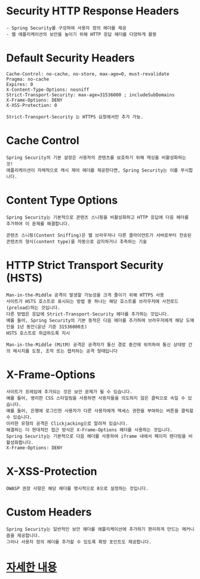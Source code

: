 # Security HTTP Response Headers
    - Spring Security를 구성하여 사용자 정의 헤더를 제공
    - 웹 애플리케이션의 보안을 높이기 위해 HTTP 응답 헤더를 다양하게 활용

# Default Security Headers
   
    Cache-Control: no-cache, no-store, max-age=0, must-revalidate
    Pragma: no-cache
    Expires: 0
    X-Content-Type-Options: nosniff
    Strict-Transport-Security: max-age=31536000 ; includeSubDomains
    X-Frame-Options: DENY
    X-XSS-Protection: 0

    Strict-Transport-Security 는 HTTPS 요청에서만 추가 가능.

# Cache Control
    Spring Security의 기본 설정은 사용자의 콘텐츠를 보호하기 위해 캐싱을 비활성화하는 것!
    애플리케이션이 자체적으로 캐시 제어 헤더를 제공한다면, Spring Security는 이를 무시합니다.
    
# Content Type Options
    Spring Security는 기본적으로 콘텐츠 스니핑을 비활성화하고 HTTP 응답에 다음 헤더를 추가하여 이 문제를 해결합니다.
    
    콘텐츠 스니핑(Content Sniffing)은 웹 브라우저나 다른 클라이언트가 서버로부터 전송된 콘텐츠의 형식(content type)을 자동으로 감지하거나 추측하는 기술

# HTTP Strict Transport Security (HSTS)
    Man-in-the-Middle 공격이 발생할 가능성을 크게 줄이기 위해 HTTPS 사용
    사이트가 HSTS 호스트로 표시되는 방법 중 하나는 해당 호스트를 브라우저에 사전로드(preload)하는 것입니다. 
    다른 방법은 응답에 Strict-Transport-Security 헤더를 추가하는 것입니다. 
    예를 들어, Spring Security의 기본 동작은 다음 헤더를 추가하여 브라우저에게 해당 도메인을 1년 동안(윤년 기준 31536000초) 
    HSTS 호스트로 취급하도록 지시
    
    Man-in-the-Middle (MitM) 공격은 공격자가 통신 경로 중간에 위치하여 통신 상대방 간의 메시지를 도청, 조작 또는 캡처하는 공격 형태입니다
# X-Frame-Options
    사이트가 프레임에 추가되는 것은 보안 문제가 될 수 있습니다. 
    예를 들어, 영리한 CSS 스타일링을 사용하면 사용자들을 의도하지 않은 클릭으로 속일 수 있습니다. 
    예를 들어, 은행에 로그인한 사용자가 다른 사용자에게 액세스 권한을 부여하는 버튼을 클릭할 수 있습니다. 
    이러한 유형의 공격은 Clickjacking으로 알려져 있습니다.
    해결하는 더 현대적인 접근 방식은 X-Frame-Options 헤더를 사용하는 것입니다. 
    Spring Security는 기본적으로 다음 헤더를 사용하여 iframe 내에서 페이지 렌더링을 비활성화합니다.
    X-Frame-Options: DENY
# X-XSS-Protection
    OWASP 권장 사항은 해당 헤더를 명시적으로 0으로 설정하는 것입니다.

# Custom Headers
    Spring Security는 일반적인 보안 헤더를 애플리케이션에 추가하기 편리하게 만드는 메커니즘을 제공합니다. 
    그러나 사용자 정의 헤더를 추가할 수 있도록 확장 포인트도 제공합니다.


# [자세한 내용](https://docs.spring.io/spring-security/reference/features/exploits/headers.html)